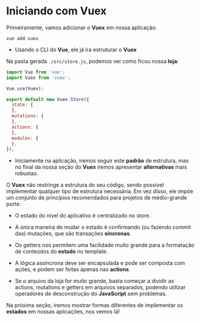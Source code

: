 # Iniciando com Vuex

Primeiramente, vamos adicionar o **Vuex** em nossa aplicação:

`vue add vuex`

* Usando o CLI do **Vue**, ele já ira estruturar o **Vuex**

Na pasta gerada `./src/store.js`, podemos ver como ficou nossa **loja**:

```js
import Vue from 'vue';
import Vuex from 'vuex';

Vue.use(Vuex);

export default new Vuex.Store({
  state: {
  },
  mutations: {
  },
  actions: {
  },
  modules: {
  },
});
```

* Iniciamente na aplicação, iremos seguir este **padrão** de estrutura, mas no final da nossa seção do **Vuex** iremos apresentar **alternativas** mais robustas.

O **Vuex** não restringe a estrutura do seu código, sendo possível implementar qualquer tipo de estrutura necessária. Em vez disso, ele impõe um conjunto de princípios recomendados para projetos de médio-grande porte:

* O estado do nível do aplicativo é centralizado no store.

* A única maneira de mudar o estado é confirmando (ou fazendo commit das) mutações, que são transações **síncronas**.

* Os getters nos permitem uma facilidade muito grande para a formatação de conteúdos do **estado** no template.

* A lógica assíncrona deve ser encapsulada e pode ser composta com ações, e podem ser feitas apenas nas **actions**.

* Se o arquivo da loja for muito grande, basta começar a dividir as actions, mutations e getters em arquivos separados, podendo utilizar operadores de desconstrução do **JavaScript** sem problemas.

Na próxima seção, iremos mostrar formas diferentes de implementar os **estados** em nossas aplicações, nos vemos lá!